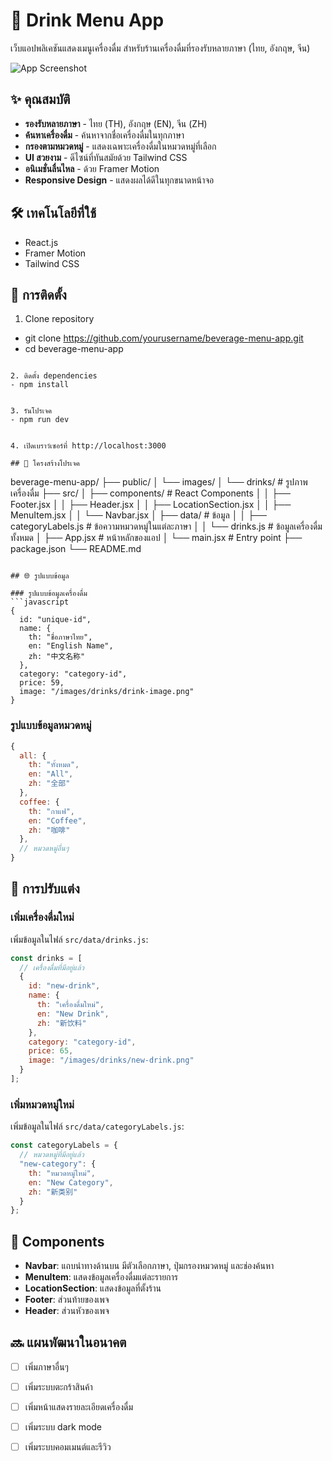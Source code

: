 # 🥤 Drink Menu App

เว็บแอปพลิเคชันแสดงเมนูเครื่องดื่ม สำหรับร้านเครื่องดื่มที่รองรับหลายภาษา (ไทย, อังกฤษ, จีน)

![App Screenshot](https://placeholder-image.com)

## ✨ คุณสมบัติ

- **รองรับหลายภาษา** - ไทย (TH), อังกฤษ (EN), จีน (ZH)
- **ค้นหาเครื่องดื่ม** - ค้นหาจากชื่อเครื่องดื่มในทุกภาษา
- **กรองตามหมวดหมู่** - แสดงเฉพาะเครื่องดื่มในหมวดหมู่ที่เลือก
- **UI สวยงาม** - ดีไซน์ที่ทันสมัยด้วย Tailwind CSS
- **อนิเมชั่นลื่นไหล** - ด้วย Framer Motion
- **Responsive Design** - แสดงผลได้ดีในทุกขนาดหน้าจอ

## 🛠️ เทคโนโลยีที่ใช้

- React.js
- Framer Motion
- Tailwind CSS

## 🚀 การติดตั้ง

1. Clone repository
- git clone https://github.com/yourusername/beverage-menu-app.git
- cd beverage-menu-app
```

2. ติดตั้ง dependencies
- npm install


3. รันโปรเจค
- npm run dev


4. เปิดเบราว์เซอร์ที่ http://localhost:3000

## 📁 โครงสร้างโปรเจค

```
beverage-menu-app/
├── public/
│   └── images/
│       └── drinks/ # รูปภาพเครื่องดื่ม
├── src/
│   ├── components/ # React Components
│   │   ├── Footer.jsx
│   │   ├── Header.jsx
│   │   ├── LocationSection.jsx
│   │   ├── MenuItem.jsx
│   │   └── Navbar.jsx
│   ├── data/ # ข้อมูล
│   │   ├── categoryLabels.js # ข้อความหมวดหมู่ในแต่ละภาษา
│   │   └── drinks.js # ข้อมูลเครื่องดื่มทั้งหมด
│   ├── App.jsx # หน้าหลักของแอป
│   └── main.jsx # Entry point
├── package.json
└── README.md
```

## 🌐 รูปแบบข้อมูล

### รูปแบบข้อมูลเครื่องดื่ม
```javascript
{
  id: "unique-id",
  name: {
    th: "ชื่อภาษาไทย",
    en: "English Name",
    zh: "中文名称"
  },
  category: "category-id",
  price: 59,
  image: "/images/drinks/drink-image.png"
}
```

### รูปแบบข้อมูลหมวดหมู่
```javascript
{
  all: {
    th: "ทั้งหมด",
    en: "All",
    zh: "全部"
  },
  coffee: {
    th: "กาแฟ",
    en: "Coffee",
    zh: "咖啡"
  },
  // หมวดหมู่อื่นๆ
}
```

## 📝 การปรับแต่ง

### เพิ่มเครื่องดื่มใหม่
เพิ่มข้อมูลในไฟล์ `src/data/drinks.js`:

```javascript
const drinks = [
  // เครื่องดื่มที่มีอยู่แล้ว
  {
    id: "new-drink",
    name: {
      th: "เครื่องดื่มใหม่",
      en: "New Drink",
      zh: "新饮料"
    },
    category: "category-id",
    price: 65,
    image: "/images/drinks/new-drink.png"
  }
];
```

### เพิ่มหมวดหมู่ใหม่
เพิ่มข้อมูลในไฟล์ `src/data/categoryLabels.js`:

```javascript
const categoryLabels = {
  // หมวดหมู่ที่มีอยู่แล้ว
  "new-category": {
    th: "หมวดหมู่ใหม่",
    en: "New Category",
    zh: "新类别"
  }
};
```

## 🧩 Components

- **Navbar**: แถบนำทางด้านบน มีตัวเลือกภาษา, ปุ่มกรองหมวดหมู่ และช่องค้นหา
- **MenuItem**: แสดงข้อมูลเครื่องดื่มแต่ละรายการ
- **LocationSection**: แสดงข้อมูลที่ตั้งร้าน
- **Footer**: ส่วนท้ายของเพจ
- **Header**: ส่วนหัวของเพจ

## 🔜 แผนพัฒนาในอนาคต

- [ ] เพิ่มภาษาอื่นๆ
- [ ] เพิ่มระบบตะกร้าสินค้า
- [ ] เพิ่มหน้าแสดงรายละเอียดเครื่องดื่ม
- [ ] เพิ่มระบบ dark mode
- [ ] เพิ่มระบบคอมเมนต์และรีวิว



